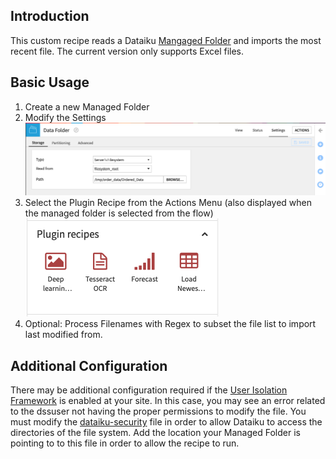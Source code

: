 ## Introduction
This custom recipe reads a Dataiku [Mangaged Folder](https://knowledge.dataiku.com/latest/courses/folders/managed-folders.html) and imports the most recent file. The current version only supports Excel files.

## Basic Usage
1. Create a new Managed Folder
2. Modify the Settings
![Example settings](/Managed_Folder_Settings.png "managed_folder")
3. Select the Plugin Recipe from the Actions Menu (also displayed when the managed folder is selected from the flow)
![Plugin Location](/Recipe_Location.png "plugin")
4. Optional: Process Filenames with Regex to subset the file list to import last modified from.

## Additional Configuration
There may be additional configuration required if the [User Isolation Framework](https://doc.dataiku.com/dss/latest/user-isolation/index.html) is enabled at your site. In this case, you may see an error related to the dssuser not having the proper permissions to modify the file. You must modify the [dataiku-security](https://doc.dataiku.com/dss/latest/user-isolation/initial-setup.html#additional-setup-for-local-filesystem-access) file in order to allow Dataiku to access the directories of the file system. Add the location your Managed Folder is pointing to to this file in order to allow the recipe to run.
